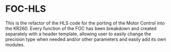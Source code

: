 # FOC-HLS

This is the refactor of the HLS code for the porting of the Motor Control into the KR260. Every function of the FOC has been breakdown and created separately with a header template, allowing user to easily change the precision type when needed and/or other parameters and easily add its own modules.

